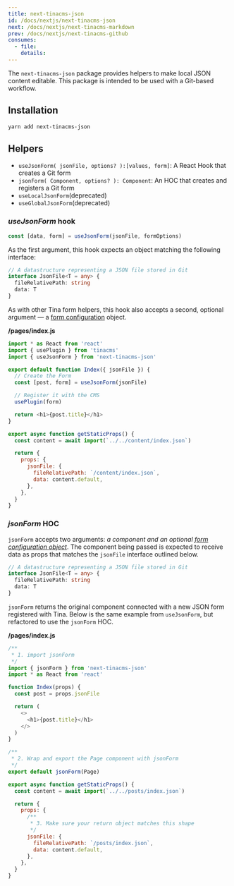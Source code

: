 ```yaml
---
title: next-tinacms-json
id: /docs/nextjs/next-tinacms-json
next: /docs/nextjs/next-tinacms-markdown
prev: /docs/nextjs/next-tinacms-github
consumes:
  - file:
    details:
---
```


The `next-tinacms-json` package provides helpers to make local JSON content editable. This package is intended to be used with a Git-based workflow.

## Installation

```bash
yarn add next-tinacms-json
```

## Helpers

- `useJsonForm( jsonFile, options? ):[values, form]`: A React Hook that creates a Git form
- `jsonForm( Component, options? ): Component`: An HOC that creates and registers a Git form
- `useLocalJsonForm`(deprecated)
- `useGlobalJsonForm`(deprecated)

### _useJsonForm_ hook

```js
const [data, form] = useJsonForm(jsonFile, formOptions)
```

As the first argument, this hook expects an object matching the following interface:

```typescript
// A datastructure representing a JSON file stored in Git
interface JsonFile<T = any> {
  fileRelativePath: string
  data: T
}
```

As with other Tina form helpers, this hook also accepts a second, optional argument — a [form configuration](/docs/forms#form-configuration) object.

**/pages/index.js**

```js
import * as React from 'react'
import { usePlugin } from 'tinacms'
import { useJsonForm } from 'next-tinacms-json'

export default function Index({ jsonFile }) {
  // Create the Form
  const [post, form] = useJsonForm(jsonFile)

  // Register it with the CMS
  usePlugin(form)

  return <h1>{post.title}</h1>
}

export async function getStaticProps() {
  const content = await import(`../../content/index.json`)

  return {
    props: {
      jsonFile: {
        fileRelativePath: `/content/index.json`,
        data: content.default,
      },
    },
  }
}
```

### _jsonForm_ HOC

`jsonForm` accepts two arguments: _a component and an optional [form configuration object](/docs/forms#form-configuration)_. The component being passed is expected to receive data as props that matches the `jsonFile` interface outlined below.

```typescript
// A datastructure representing a JSON file stored in Git
interface JsonFile<T = any> {
  fileRelativePath: string
  data: T
}
```

`jsonForm` returns the original component connected with a new JSON form registered with Tina. Below is the same example from `useJsonForm`, but refactored to use the `jsonForm` HOC.

**/pages/index.js**

```js
/**
 * 1. import jsonForm
 */
import { jsonForm } from 'next-tinacms-json'
import * as React from 'react'

function Index(props) {
  const post = props.jsonFile

  return (
    <>
      <h1>{post.title}</h1>
    </>
  )
}

/**
 * 2. Wrap and export the Page component with jsonForm
 */
export default jsonForm(Page)

export async function getStaticProps() {
  const content = await import(`../../posts/index.json`)

  return {
    props: {
      /**
       * 3. Make sure your return object matches this shape
       */
      jsonFile: {
        fileRelativePath: `/posts/index.json`,
        data: content.default,
      },
    },
  }
}
```
